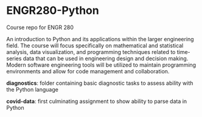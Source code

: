 # ENGR280-Python
Course repo for ENGR 280 

An introduction to Python and its applications within the larger engineering field. The course will focus specifically on mathematical and statistical analysis, data visualization, and programming techniques related to time-series data that can be used in engineering design and decision making. Modern software engineering tools will be utilized to maintain programming environments and allow for code management and collaboration.

**diagnostics**: folder containing basic diagnostic tasks to assess ability with the Python language

**covid-data**: first culminating assignment to show ability to parse data in Python
